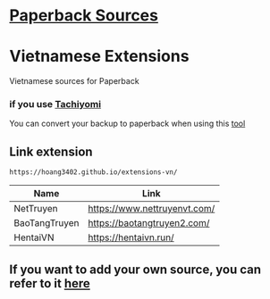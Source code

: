# [Paperback Sources](https://paperback.moe/)

# Vietnamese Extensions

Vietnamese sources for Paperback

### if you use [Tachiyomi](https://tachiyomi.org/)

You can convert your backup to paperback when using this [tool](https://github.com/hoang3402/Tachiyomi-To-Paperbackup-Converter)

## Link extension

```
https://hoang3402.github.io/extensions-vn/
```

<div align="center">

| Name          | Link                         |
| ------------- | ---------------------------- |
| NetTruyen     | https://www.nettruyenvt.com/ |
| BaoTangTruyen | https://baotangtruyen2.com/  |
| HentaiVN      | https://hentaivn.run/        |

</div>

## If you want to add your own source, you can refer to it [here](https://github.com/hoang3402/extensions-vn/wiki)
